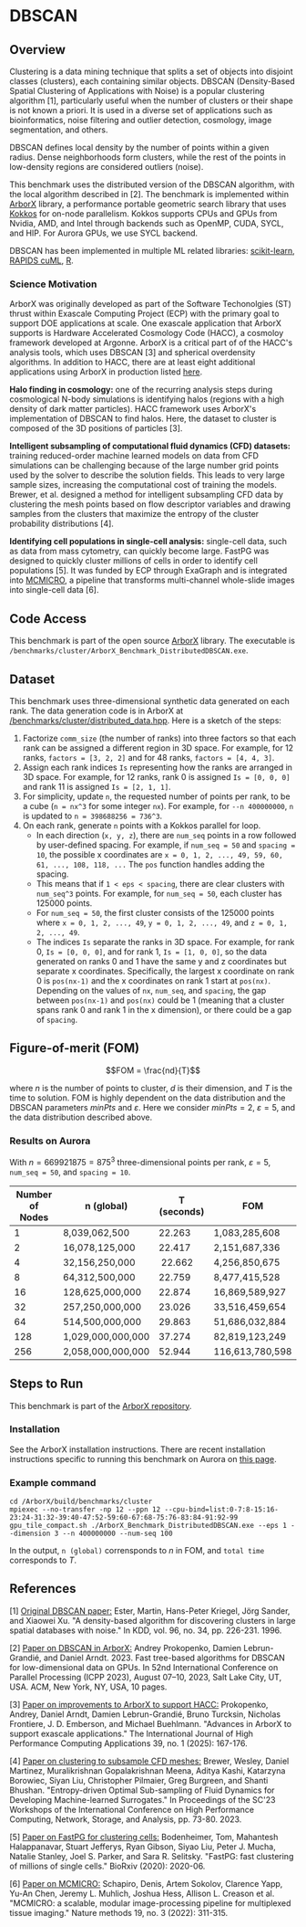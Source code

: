 # DBSCAN

## Overview
Clustering is a data mining technique that splits a set of objects into disjoint
classes (clusters), each containing similar objects. DBSCAN (Density-Based
Spatial Clustering of Applications with Noise) is a popular clustering algorithm
[1], particularly useful when the number of clusters or their shape is not known a
priori. It is used in a diverse set of applications such as bioinformatics,
noise filtering and outlier detection, cosmology, image segmentation, and
others.

DBSCAN defines local density by the number of points within a given radius.
Dense neighborhoods form clusters, while the rest of the points in low-density
regions are considered outliers (noise).

This benchmark uses the distributed version of the DBSCAN algorithm, with the
local algorithm described in [2]. The benchmark is implemented within
[ArborX](https://github.com/arborx/ArborX) library, a performance portable
geometric search library that uses [Kokkos](https://kokkos.org) for on-node
parallelism. Kokkos supports CPUs and GPUs from Nvidia, AMD, and Intel through
backends such as OpenMP, CUDA, SYCL, and HIP. For Aurora GPUs, we use SYCL backend.

DBSCAN has been implemented in multiple ML related libraries: [scikit-learn](https://scikit-learn.org/stable/modules/generated/sklearn.cluster.DBSCAN.html),
[RAPIDS cuML](https://docs.rapids.ai/api/cuml/stable/api/#dbscan), [R](https://cran.r-project.org/web/packages/dbscan/index.html).

### Science Motivation
ArborX was originally developed as part of the Software Techonolgies (ST) thrust
within Exascale Computing Project (ECP) with the primary goal to support DOE
applications at scale. One exascale application that ArborX supports is Hardware
Accelerated Cosmology Code (HACC), a cosmoloy framework developed at Argonne.
ArborX is a critical part of of the HACC's analysis tools, which uses DBSCAN [3]
and spherical overdensity algorithms.
In addition to HACC, there are at least eight additional applications using ArborX in
production listed [here](https://github.com/arborx/ArborX/wiki/AppsUsingArborx).

**Halo finding in cosmology:** one of the recurring analysis steps during
cosmological N-body simulations is identifying halos (regions with a high
density of dark matter particles). HACC framework uses ArborX's implementation
of DBSCAN to find halos. Here, the dataset to cluster is composed of the 3D
positions of particles [3].

**Intelligent subsampling of computational fluid dynamics (CFD) datasets:** training
reduced-order machine learned models on data from CFD simulations can be
challenging because of the large number grid points used by the solver to
describe the solution fields. This leads to very large sample sizes, increasing
the computational cost of training the models. Brewer, et al. designed a method
for intelligent subsampling CFD data by clustering the mesh points based on flow
descriptor variables and drawing samples from the clusters that maximize the
entropy of the cluster probability distributions [4].

**Identifying cell populations in single-cell analysis:** single-cell data, such as
data from mass cytometry, can quickly become large. FastPG was designed to
quickly cluster millions of cells in order to identify cell populations [5]. It
was funded by ECP through ExaGraph and is integrated into
[MCMICRO](https://mcmicro.org/), a pipeline that transforms multi-channel
whole-slide images into single-cell data [6].


## Code Access
This benchmark is part of the open source
[ArborX](https://github.com/arborx/ArborX) library. The executable is `/benchmarks/cluster/ArborX_Benchmark_DistributedDBSCAN.exe`.

## Dataset
This benchmark uses three-dimensional synthetic data generated on each rank. The data generation code is in ArborX at [/benchmarks/cluster/distributed_data.hpp](https://github.com/arborx/ArborX/blob/master/benchmarks/cluster/distributed_data.hpp). Here is a sketch of the steps:
1. Factorize `comm_size` (the number of ranks) into three factors so that each rank can be assigned a different region in 3D space. For example, for 12 ranks, `factors = [3, 2, 2]` and for 48 ranks, `factors = [4, 4, 3]`.
2. Assign each rank indices `Is` representing how the ranks are arranged in 3D space. For example, for 12 ranks, rank 0 is assigned `Is = [0, 0, 0]` and rank 11 is assigned `Is = [2, 1, 1]`.
3. For simplicity, update `n`, the requested number of points per rank, to be a cube (`n = nx^3` for some integer `nx`). For example, for `--n 400000000`, `n` is updated to `n = 398688256 = 736^3`.
4. On each rank, generate `n` points with a Kokkos parallel for loop.
   - In each direction (`x, y, z`), there are `num_seq` points in a row followed by user-defined spacing. For example, if `num_seq = 50` and `spacing = 10`, the possible x coordinates are `x = 0, 1, 2, ..., 49, 59, 60, 61, ..., 108, 118, ...` The `pos` function handles adding the spacing. 
   - This means that if `1 < eps < spacing`, there are clear clusters with `num_seq^3` points. For example, for `num_seq = 50`, each cluster has 125000 points.
   - For `num_seq = 50`, the first cluster consists of the 125000 points where `x = 0, 1, 2, ..., 49`, `y = 0, 1, 2, ..., 49`, and `z = 0, 1, 2, ..., 49`.
   - The indices `Is` separate the ranks in 3D space. For example, for rank 0, `Is = [0, 0, 0]`, and for rank 1, `Is = [1, 0, 0]`, so the data generated on ranks 0 and 1 have the same y and z coordinates but separate x coordinates. Specifically, the largest x coordinate on rank 0 is `pos(nx-1)` and the x coordinates on rank 1 start at `pos(nx)`. Depending on the values of `nx`, `num_seq`, and `spacing`, the gap between `pos(nx-1)` and `pos(nx)` could be 1 (meaning that a cluster spans rank 0 and rank 1 in the x dimension), or there could be a gap of `spacing`.
     
## Figure-of-merit (FOM)
 ```math
 FOM = \frac{nd}{T}
```
where $n$ is the number of points to cluster, $d$ is their dimension, and $T$
is the time to solution. FOM is highly dependent on the data distribution and
the DBSCAN parameters $minPts$ and $\varepsilon$. Here we consider $minPts = 2$,  $\varepsilon = 5$, and the data distribution described above.

### Results on Aurora
With $n = 669921875 = 875^3$ three-dimensional points per rank, $\varepsilon = 5$, `num_seq = 50`, and `spacing = 10`.

| Number of Nodes | n (global) | T (seconds)| FOM |
| ----------- | ----------- | - | - |
| 1 | 8,039,062,500 | 22.263 | 1,083,285,608 |
| 2 | 16,078,125,000 | 22.417 | 2,151,687,336 | 
| 4 | 32,156,250,000 | 22.662 | 4,256,850,675 |
| 8 | 64,312,500,000 | 22.759 | 8,477,415,528 |
| 16 | 128,625,000,000 | 22.874 | 16,869,589,927 |
| 32 | 257,250,000,000 | 23.026 | 33,516,459,654 |
| 64 | 514,500,000,000 | 29.863 | 51,686,032,884 |
| 128 | 1,029,000,000,000 | 37.274 | 82,819,123,249 |
| 256 | 2,058,000,000,000 | 52.944 | 116,613,780,598 |

## Steps to Run
This benchmark is part of the [ArborX repository](https://github.com/arborx/ArborX).

### Installation
See the ArborX installation instructions. There are recent installation
instructions specific to running this benchmark on Aurora on [this
page](install.md).

### Example command
```shell
cd /ArborX/build/benchmarks/cluster
mpiexec --no-transfer -np 12 --ppn 12 --cpu-bind=list:0-7:8-15:16-23:24-31:32-39:40-47:52-59:60-67:68-75:76-83:84-91:92-99 gpu_tile_compact.sh ./ArborX_Benchmark_DistributedDBSCAN.exe --eps 1 --dimension 3 --n 400000000 --num-seq 100
```
In the output, `n (global)` corrensponds to $n$ in FOM, and `total time`
corresponds to $T$.

## References
[1] [Original DBSCAN paper:](https://cdn.aaai.org/KDD/1996/KDD96-037.pdf)
Ester, Martin, Hans-Peter Kriegel, Jörg Sander, and Xiaowei Xu. "A density-based algorithm for discovering clusters in large spatial databases with noise." In KDD, vol. 96, no. 34, pp. 226-231. 1996.

[2] [Paper on DBSCAN in ArborX:](https://dl.acm.org/doi/10.1145/3605573.3605594)
Andrey Prokopenko, Damien Lebrun-Grandié, and Daniel Arndt. 2023. Fast tree-based algorithms for DBSCAN for low-dimensional data on GPUs. In 52nd International Conference on Parallel Processing (ICPP 2023), August 07–10, 2023, Salt Lake City, UT, USA. ACM, New York, NY, USA, 10 pages.

[3] [Paper on improvements to ArborX to support HACC:](https://journals.sagepub.com/doi/abs/10.1177/10943420241298296)
Prokopenko, Andrey, Daniel Arndt, Damien Lebrun-Grandié, Bruno Turcksin, Nicholas Frontiere, J. D. Emberson, and Michael Buehlmann. "Advances in ArborX to support exascale applications." The International Journal of High Performance Computing Applications 39, no. 1 (2025): 167-176.

[4] [Paper on clustering to subsample CFD meshes:](https://dl.acm.org/doi/pdf/10.1145/3624062.3626084)
Brewer, Wesley, Daniel Martinez, Muralikrishnan Gopalakrishnan Meena, Aditya Kashi, Katarzyna Borowiec, Siyan Liu, Christopher Pilmaier, Greg Burgreen, and Shanti Bhushan. "Entropy-driven Optimal Sub-sampling of Fluid Dynamics for Developing Machine-learned Surrogates." In Proceedings of the SC'23 Workshops of the International Conference on High Performance Computing, Network, Storage, and Analysis, pp. 73-80. 2023.

[5] [Paper on FastPG for clustering cells:](https://www.biorxiv.org/content/10.1101/2020.06.19.159749v2.full.pdf)
Bodenheimer, Tom, Mahantesh Halappanavar, Stuart Jefferys, Ryan Gibson, Siyao Liu, Peter J. Mucha, Natalie Stanley, Joel S. Parker, and Sara R. Selitsky. "FastPG: fast clustering of millions of single cells." BioRxiv (2020): 2020-06.

[6] [Paper on MCMICRO:](https://www.nature.com/articles/s41592-021-01308-y.pdf)
Schapiro, Denis, Artem Sokolov, Clarence Yapp, Yu-An Chen, Jeremy L. Muhlich, Joshua Hess, Allison L. Creason et al. "MCMICRO: a scalable, modular image-processing pipeline for multiplexed tissue imaging." Nature methods 19, no. 3 (2022): 311-315.


